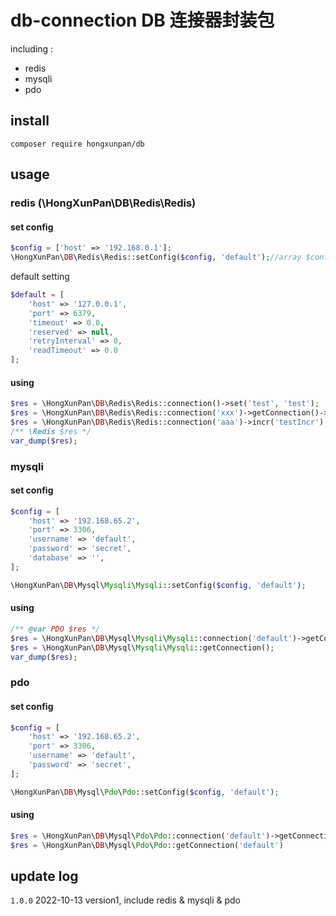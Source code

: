 # db-connection DB 连接器封装包

including :

- redis
- mysqli
- pdo

## install

`composer require hongxunpan/db`

## usage

### redis (\HongXunPan\DB\Redis\Redis)

#### set config

```php
$config = ['host' => '192.168.0.1'];
\HongXunPan\DB\Redis\Redis::setConfig($config, 'default');//array $config = [], $connectName = 'default', array $options = []
```

default setting

```php 
$default = [
    'host' => '127.0.0.1',
    'port' => 6379,
    'timeout' => 0.0,
    'reserved' => null,
    'retryInterval' => 0,
    'readTimeout' => 0.0
];
```

#### using

```php
$res = \HongXunPan\DB\Redis\Redis::connection()->set('test', 'test');
$res = \HongXunPan\DB\Redis\Redis::connection('xxx')->getConnection()->set('test', 'test1');
$res = \HongXunPan\DB\Redis\Redis::connection('aaa')->incr('testIncr');
/** \Redis $res */
var_dump($res);
```

### mysqli

#### set config

```php
$config = [
    'host' => '192.168.65.2',
    'port' => 3306,
    'username' => 'default',
    'password' => 'secret',
    'database' => '',
];

\HongXunPan\DB\Mysql\Mysqli\Mysqli::setConfig($config, 'default');
```

#### using

```php
/** @var PDO $res */
$res = \HongXunPan\DB\Mysql\Mysqli\Mysqli::connection('default')->getConnection();
$res = \HongXunPan\DB\Mysql\Mysqli\Mysqli::getConnection();
var_dump($res);
```

### pdo

#### set config

```php
$config = [
    'host' => '192.168.65.2',
    'port' => 3306,
    'username' => 'default',
    'password' => 'secret',
];

\HongXunPan\DB\Mysql\Pdo\Pdo::setConfig($config, 'default');
```

#### using

```php
$res = \HongXunPan\DB\Mysql\Pdo\Pdo::connection('default')->getConnection();
$res = \HongXunPan\DB\Mysql\Pdo\Pdo::getConnection('default')
```

## update log

`1.0.0` 2022-10-13 version1, include redis & mysqli & pdo